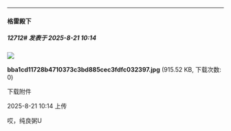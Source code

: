 ﻿
*****

####  格雷殿下  
##### 12712#       发表于 2025-8-21 10:14

<img src="https://img.stage1st.com/forum/202508/21/101402uyh08hsxv5xfk59x.jpg" referrerpolicy="no-referrer">

<strong>bba1cd11728b4710373c3bd885cec3fdfc032397.jpg</strong> (915.52 KB, 下载次数: 0)

下载附件

2025-8-21 10:14 上传

哎，纯良粥U

